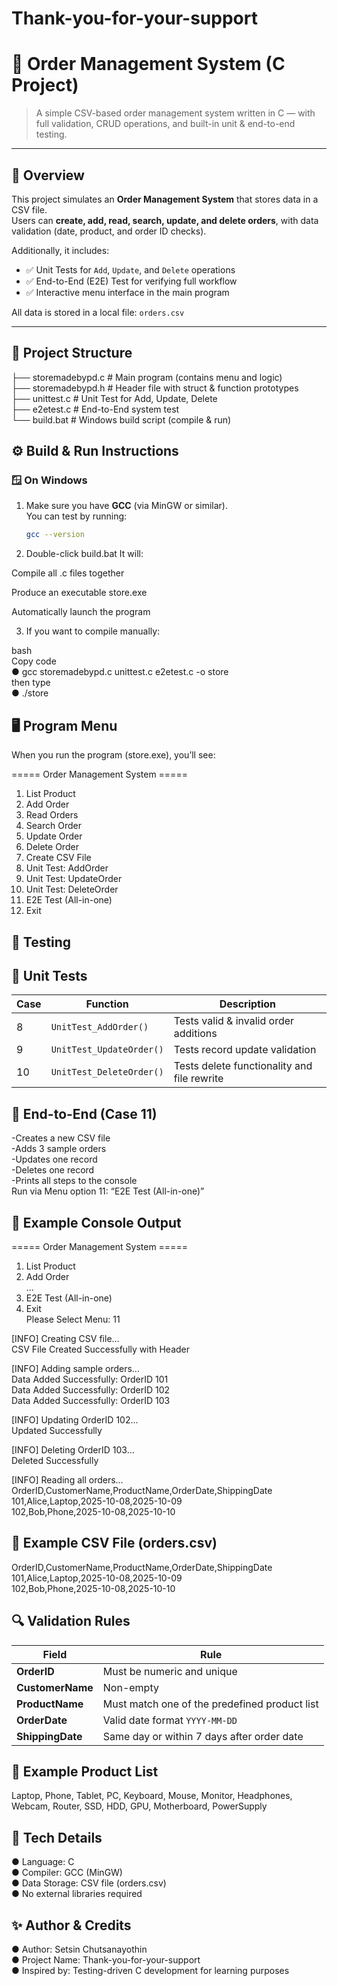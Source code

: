 # Thank-you-for-your-support
# 🏪 Order Management System (C Project)

> A simple CSV-based order management system written in C — with full validation, CRUD operations, and built-in unit & end-to-end testing.

---

## 📘 Overview

This project simulates an **Order Management System** that stores data in a CSV file.  
Users can **create, add, read, search, update, and delete orders**, with data validation (date, product, and order ID checks).

Additionally, it includes:
- ✅ Unit Tests for `Add`, `Update`, and `Delete` operations  
- ✅ End-to-End (E2E) Test for verifying full workflow  
- ✅ Interactive menu interface in the main program  

All data is stored in a local file: `orders.csv`

---

## 🧩 Project Structure
├── storemadebypd.c # Main program (contains menu and logic)    
├── storemadebypd.h # Header file with struct & function prototypes   
├── unittest.c # Unit Test for Add, Update, Delete   
├── e2etest.c # End-to-End system test   
└── build.bat # Windows build script (compile & run)   

## ⚙️ Build & Run Instructions

### 🪟 On Windows

1. Make sure you have **GCC** (via MinGW or similar).  
   You can test by running:
   ```bash
   gcc --version

2. Double-click build.bat
It will:

Compile all .c files together

Produce an executable store.exe

Automatically launch the program

3. If you want to compile manually:

bash  
Copy code  
● gcc storemadebypd.c unittest.c e2etest.c -o store  
then type  
● ./store

## 🖥️ Program Menu

When you run the program (store.exe), you’ll see:

===== Order Management System =====
1. List Product
2. Add Order
3. Read Orders
4. Search Order
5. Update Order
6. Delete Order
7. Create CSV File
8. Unit Test: AddOrder
9. Unit Test: UpdateOrder
10. Unit Test: DeleteOrder
11. E2E Test (All-in-one)
0. Exit

## 🧪 Testing

## 🧭 Unit Tests
| Case | Function                 | Description                                 |
| ---- | ------------------------ | ------------------------------------------- |
| 8    | `UnitTest_AddOrder()`    | Tests valid & invalid order additions       |
| 9    | `UnitTest_UpdateOrder()` | Tests record update validation              |
| 10   | `UnitTest_DeleteOrder()` | Tests delete functionality and file rewrite |

## 🧩 End-to-End (Case 11)

-Creates a new CSV file  
-Adds 3 sample orders  
-Updates one record  
-Deletes one record  
-Prints all steps to the console  
Run via Menu option 11: “E2E Test (All-in-one)”  

## 📝 Example Console Output
===== Order Management System =====
1. List Product  
2. Add Order  
...  
11. E2E Test (All-in-one)  
0. Exit  
Please Select Menu: 11  
  
[INFO] Creating CSV file...  
CSV File Created Successfully with Header  
  
[INFO] Adding sample orders...  
Data Added Successfully: OrderID 101  
Data Added Successfully: OrderID 102  
Data Added Successfully: OrderID 103  
  
[INFO] Updating OrderID 102...  
Updated Successfully  
  
[INFO] Deleting OrderID 103...  
Deleted Successfully  
  
[INFO] Reading all orders...  
OrderID,CustomerName,ProductName,OrderDate,ShippingDate  
101,Alice,Laptop,2025-10-08,2025-10-09  
102,Bob,Phone,2025-10-08,2025-10-10  

## 📂 Example CSV File (orders.csv)
OrderID,CustomerName,ProductName,OrderDate,ShippingDate  
101,Alice,Laptop,2025-10-08,2025-10-09  
102,Bob,Phone,2025-10-08,2025-10-10  

## 🔍 Validation Rules
| Field            | Rule                                          |
| ---------------- | --------------------------------------------- |
| **OrderID**      | Must be numeric and unique                    |
| **CustomerName** | Non-empty                                     |
| **ProductName**  | Must match one of the predefined product list |
| **OrderDate**    | Valid date format `YYYY-MM-DD`                |
| **ShippingDate** | Same day or within 7 days after order date    |

## 🧠 Example Product List
Laptop, Phone, Tablet, PC, Keyboard, Mouse, Monitor,
Headphones, Webcam, Router, SSD, HDD, GPU, Motherboard, PowerSupply

## 🧰 Tech Details

● Language: C   
● Compiler: GCC (MinGW)  
● Data Storage: CSV file (orders.csv)  
● No external libraries required  

## ✨ Author & Credits

● Author: Setsin Chutsanayothin  
● Project Name: Thank-you-for-your-support  
● Inspired by: Testing-driven C development for learning purposes  